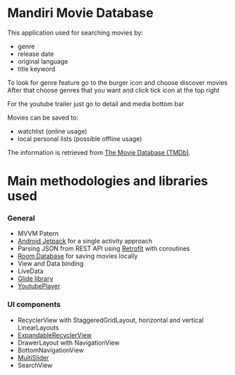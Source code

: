 # Mandiri Movie Database 

This application used for searching movies by:
 
* genre
* release date
* original language
* title keyword

To look for genre feature go to the burger icon and choose discover movies
After that choose genres that you want and click tick icon at the top right

For the youtube trailer just go to detail and media bottom bar

Movies can be saved to: 
* watchlist (online usage)
* local personal lists (possible offline usage)

The information is retrieved from [The Movie Database (TMDb)](https://www.themoviedb.org).

# Main methodologies and libraries used

### General
* MVVM Patern
* [Android Jetpack](https://developer.android.com/jetpack) for a single activity approach
* Parsing JSON from REST API using [Retrofit](https://square.github.io/retrofit/) with coroutines
* [Room Database](https://developer.android.com/training/data-storage/room) for saving movies locally
* View and Data binding
* LiveData
* [Glide library](https://bumptech.github.io/glide/)
* [YoutubePlayer](https://developers.google.com/youtube/android/player)

### UI components
* RecyclerView with StaggeredGridLayout, horizontal and vertical LinearLayouts
* [ExpandableRecyclerView](https://github.com/thoughtbot/expandable-recycler-view)
* DrawerLayout with NavigationView
* BottomNavigationView
* [MultiSlider](https://github.com/apptik/MultiSlider/tree/v1.3)
* SearchView
